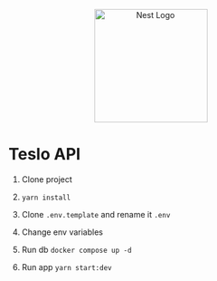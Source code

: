 <p align="center">
  <a href="http://nestjs.com/" target="blank"><img src="https://nestjs.com/img/logo-small.svg" width="200" alt="Nest Logo" /></a>
</p>

# Teslo API

1. Clone project
2. `yarn install`
3. Clone `.env.template` and rename it `.env`
4. Change env variables

5. Run db
   `docker compose up -d`

6. Run app
   `yarn start:dev`
